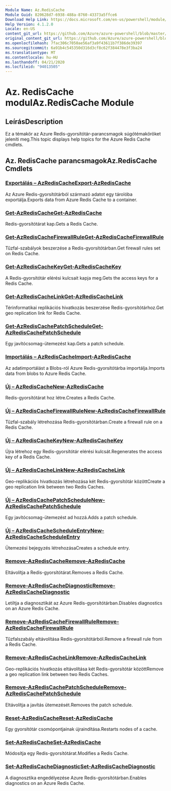 ```yaml
---
Module Name: Az.RedisCache
Module Guid: 820628d7-6938-488a-8760-43373a5ffce6
Download Help Link: https://docs.microsoft.com/en-us/powershell/module/az.rediscache
Help Version: 4.1.2.0
Locale: en-US
content_git_url: https://github.com/Azure/azure-powershell/blob/master/src/RedisCache/RedisCache/help/Az.RedisCache.md
original_content_git_url: https://github.com/Azure/azure-powershell/blob/master/src/RedisCache/RedisCache/help/Az.RedisCache.md
ms.openlocfilehash: 7fac306c7050ae56af3a9f43611b7f386de39397
ms.sourcegitcommit: 6a91b4c545350d316d3cf8c62f384478e3f3ba24
ms.translationtype: MT
ms.contentlocale: hu-HU
ms.lasthandoff: 04/21/2020
ms.locfileid: "94013505"
---
```

# <span data-ttu-id="31ce3-101">Az. RedisCache modul</span><span class="sxs-lookup"><span data-stu-id="31ce3-101">Az.RedisCache Module</span></span>
## <span data-ttu-id="31ce3-102">Leírás</span><span class="sxs-lookup"><span data-stu-id="31ce3-102">Description</span></span>
<span data-ttu-id="31ce3-103">Ez a témakör az Azure Redis-gyorsítótár-parancsmagok súgótémaköröket jeleníti meg.</span><span class="sxs-lookup"><span data-stu-id="31ce3-103">This topic displays help topics for the Azure Redis Cache cmdlets.</span></span>

## <span data-ttu-id="31ce3-104">Az. RedisCache parancsmagok</span><span class="sxs-lookup"><span data-stu-id="31ce3-104">Az.RedisCache Cmdlets</span></span>
### [<span data-ttu-id="31ce3-105">Exportálás – AzRedisCache</span><span class="sxs-lookup"><span data-stu-id="31ce3-105">Export-AzRedisCache</span></span>](Export-AzRedisCache.md)
<span data-ttu-id="31ce3-106">Az Azure Redis-gyorsítótárból származó adatot egy tárolóba exportálja.</span><span class="sxs-lookup"><span data-stu-id="31ce3-106">Exports data from Azure Redis Cache to a container.</span></span>

### [<span data-ttu-id="31ce3-107">Get-AzRedisCache</span><span class="sxs-lookup"><span data-stu-id="31ce3-107">Get-AzRedisCache</span></span>](Get-AzRedisCache.md)
<span data-ttu-id="31ce3-108">Redis-gyorsítótárat kap.</span><span class="sxs-lookup"><span data-stu-id="31ce3-108">Gets a Redis Cache.</span></span>

### [<span data-ttu-id="31ce3-109">Get-AzRedisCacheFirewallRule</span><span class="sxs-lookup"><span data-stu-id="31ce3-109">Get-AzRedisCacheFirewallRule</span></span>](Get-AzRedisCacheFirewallRule.md)
<span data-ttu-id="31ce3-110">Tűzfal-szabályok beszerzése a Redis-gyorsítótárban.</span><span class="sxs-lookup"><span data-stu-id="31ce3-110">Get firewall rules set on Redis Cache.</span></span>

### [<span data-ttu-id="31ce3-111">Get-AzRedisCacheKey</span><span class="sxs-lookup"><span data-stu-id="31ce3-111">Get-AzRedisCacheKey</span></span>](Get-AzRedisCacheKey.md)
<span data-ttu-id="31ce3-112">A Redis-gyorsítótár elérési kulcsait kapja meg.</span><span class="sxs-lookup"><span data-stu-id="31ce3-112">Gets the access keys for a Redis Cache.</span></span>

### [<span data-ttu-id="31ce3-113">Get-AzRedisCacheLink</span><span class="sxs-lookup"><span data-stu-id="31ce3-113">Get-AzRedisCacheLink</span></span>](Get-AzRedisCacheLink.md)
<span data-ttu-id="31ce3-114">Térinformatikai replikációs hivatkozás beszerzése Redis-gyorsítótárhoz.</span><span class="sxs-lookup"><span data-stu-id="31ce3-114">Get geo replication link for Redis Cache.</span></span>

### [<span data-ttu-id="31ce3-115">Get-AzRedisCachePatchSchedule</span><span class="sxs-lookup"><span data-stu-id="31ce3-115">Get-AzRedisCachePatchSchedule</span></span>](Get-AzRedisCachePatchSchedule.md)
<span data-ttu-id="31ce3-116">Egy javítócsomag-ütemezést kap.</span><span class="sxs-lookup"><span data-stu-id="31ce3-116">Gets a patch schedule.</span></span>

### [<span data-ttu-id="31ce3-117">Importálás – AzRedisCache</span><span class="sxs-lookup"><span data-stu-id="31ce3-117">Import-AzRedisCache</span></span>](Import-AzRedisCache.md)
<span data-ttu-id="31ce3-118">Az adatimportálást a Blobs-ról Azure Redis-gyorsítótárba importálja.</span><span class="sxs-lookup"><span data-stu-id="31ce3-118">Imports data from blobs to Azure Redis Cache.</span></span>

### [<span data-ttu-id="31ce3-119">Új – AzRedisCache</span><span class="sxs-lookup"><span data-stu-id="31ce3-119">New-AzRedisCache</span></span>](New-AzRedisCache.md)
<span data-ttu-id="31ce3-120">Redis-gyorsítótárat hoz létre.</span><span class="sxs-lookup"><span data-stu-id="31ce3-120">Creates a Redis Cache.</span></span>

### [<span data-ttu-id="31ce3-121">Új – AzRedisCacheFirewallRule</span><span class="sxs-lookup"><span data-stu-id="31ce3-121">New-AzRedisCacheFirewallRule</span></span>](New-AzRedisCacheFirewallRule.md)
<span data-ttu-id="31ce3-122">Tűzfal-szabály létrehozása Redis-gyorsítótárban.</span><span class="sxs-lookup"><span data-stu-id="31ce3-122">Create a firewall rule on a Redis Cache.</span></span>

### [<span data-ttu-id="31ce3-123">Új – AzRedisCacheKey</span><span class="sxs-lookup"><span data-stu-id="31ce3-123">New-AzRedisCacheKey</span></span>](New-AzRedisCacheKey.md)
<span data-ttu-id="31ce3-124">Újra létrehoz egy Redis-gyorsítótár elérési kulcsát.</span><span class="sxs-lookup"><span data-stu-id="31ce3-124">Regenerates the access key of a Redis Cache.</span></span>

### [<span data-ttu-id="31ce3-125">Új – AzRedisCacheLink</span><span class="sxs-lookup"><span data-stu-id="31ce3-125">New-AzRedisCacheLink</span></span>](New-AzRedisCacheLink.md)
<span data-ttu-id="31ce3-126">Geo-replikációs hivatkozás létrehozása két Redis-gyorsítótár között</span><span class="sxs-lookup"><span data-stu-id="31ce3-126">Create a geo replication link between two Redis Caches.</span></span>

### [<span data-ttu-id="31ce3-127">Új – AzRedisCachePatchSchedule</span><span class="sxs-lookup"><span data-stu-id="31ce3-127">New-AzRedisCachePatchSchedule</span></span>](New-AzRedisCachePatchSchedule.md)
<span data-ttu-id="31ce3-128">Egy javítócsomag-ütemezést ad hozzá.</span><span class="sxs-lookup"><span data-stu-id="31ce3-128">Adds a patch schedule.</span></span>

### [<span data-ttu-id="31ce3-129">Új – AzRedisCacheScheduleEntry</span><span class="sxs-lookup"><span data-stu-id="31ce3-129">New-AzRedisCacheScheduleEntry</span></span>](New-AzRedisCacheScheduleEntry.md)
<span data-ttu-id="31ce3-130">Ütemezési bejegyzés létrehozása</span><span class="sxs-lookup"><span data-stu-id="31ce3-130">Creates a schedule entry.</span></span>

### [<span data-ttu-id="31ce3-131">Remove-AzRedisCache</span><span class="sxs-lookup"><span data-stu-id="31ce3-131">Remove-AzRedisCache</span></span>](Remove-AzRedisCache.md)
<span data-ttu-id="31ce3-132">Eltávolítja a Redis-gyorsítótárat.</span><span class="sxs-lookup"><span data-stu-id="31ce3-132">Removes a Redis Cache.</span></span>

### [<span data-ttu-id="31ce3-133">Remove-AzRedisCacheDiagnostic</span><span class="sxs-lookup"><span data-stu-id="31ce3-133">Remove-AzRedisCacheDiagnostic</span></span>](Remove-AzRedisCacheDiagnostic.md)
<span data-ttu-id="31ce3-134">Letiltja a diagnosztikát az Azure Redis-gyorsítótárban.</span><span class="sxs-lookup"><span data-stu-id="31ce3-134">Disables diagnostics on an Azure Redis Cache.</span></span>

### [<span data-ttu-id="31ce3-135">Remove-AzRedisCacheFirewallRule</span><span class="sxs-lookup"><span data-stu-id="31ce3-135">Remove-AzRedisCacheFirewallRule</span></span>](Remove-AzRedisCacheFirewallRule.md)
<span data-ttu-id="31ce3-136">Tűzfalszabály eltávolítása Redis-gyorsítótárból.</span><span class="sxs-lookup"><span data-stu-id="31ce3-136">Remove a firewall rule from a Redis Cache.</span></span>

### [<span data-ttu-id="31ce3-137">Remove-AzRedisCacheLink</span><span class="sxs-lookup"><span data-stu-id="31ce3-137">Remove-AzRedisCacheLink</span></span>](Remove-AzRedisCacheLink.md)
<span data-ttu-id="31ce3-138">Geo-replikációs hivatkozás eltávolítása két Redis-gyorsítótár között</span><span class="sxs-lookup"><span data-stu-id="31ce3-138">Remove a geo replication link between two Redis Caches.</span></span>

### [<span data-ttu-id="31ce3-139">Remove-AzRedisCachePatchSchedule</span><span class="sxs-lookup"><span data-stu-id="31ce3-139">Remove-AzRedisCachePatchSchedule</span></span>](Remove-AzRedisCachePatchSchedule.md)
<span data-ttu-id="31ce3-140">Eltávolítja a javítás ütemezését.</span><span class="sxs-lookup"><span data-stu-id="31ce3-140">Removes the patch schedule.</span></span>

### [<span data-ttu-id="31ce3-141">Reset-AzRedisCache</span><span class="sxs-lookup"><span data-stu-id="31ce3-141">Reset-AzRedisCache</span></span>](Reset-AzRedisCache.md)
<span data-ttu-id="31ce3-142">Egy gyorsítótár csomópontjainak újraindítása.</span><span class="sxs-lookup"><span data-stu-id="31ce3-142">Restarts nodes of a cache.</span></span>

### [<span data-ttu-id="31ce3-143">Set-AzRedisCache</span><span class="sxs-lookup"><span data-stu-id="31ce3-143">Set-AzRedisCache</span></span>](Set-AzRedisCache.md)
<span data-ttu-id="31ce3-144">Módosítja egy Redis-gyorsítótárat.</span><span class="sxs-lookup"><span data-stu-id="31ce3-144">Modifies a Redis Cache.</span></span>

### [<span data-ttu-id="31ce3-145">Set-AzRedisCacheDiagnostic</span><span class="sxs-lookup"><span data-stu-id="31ce3-145">Set-AzRedisCacheDiagnostic</span></span>](Set-AzRedisCacheDiagnostic.md)
<span data-ttu-id="31ce3-146">A diagnosztika engedélyezése Azure Redis-gyorsítótárban.</span><span class="sxs-lookup"><span data-stu-id="31ce3-146">Enables diagnostics on an Azure Redis Cache.</span></span>

